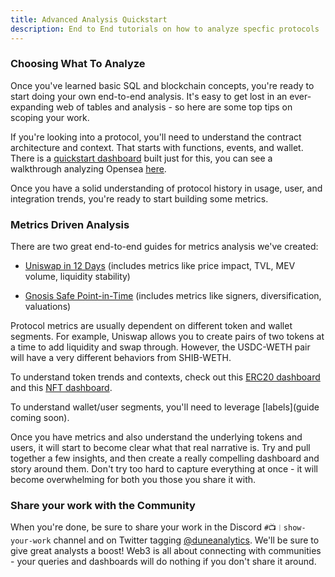 ```yaml
---
title: Advanced Analysis Quickstart
description: End to End tutorials on how to analyze specfic protocols
---
```


### Choosing What To Analyze

Once you've learned basic SQL and blockchain concepts, you're ready to start doing your own end-to-end analysis. It's easy to get lost in an ever-expanding web of tables and analysis - so here are some top tips on scoping your work. 

If you're looking into a protocol, you'll need to understand the contract architecture and context. That starts with functions, events, and wallet. There is a [quickstart dashboard](https://dune.com/duniversity/contract-quickstart) built just for this, you can see a walkthrough analyzing Opensea [here](https://web3datadegens.substack.com/p/how-to-start-analyzing-any-web3-protocol). 

Once you have a solid understanding of protocol history in usage, user, and integration trends, you're ready to start building some metrics.

### Metrics Driven Analysis

There are two great end-to-end guides for metrics analysis we've created:

- [Uniswap in 12 Days](https://www.youtube.com/watch?v=FtnGiI9MGgA&list=PLK3b5d4iK10cIrN8c_au9RrC0_eBCOyR2&index=1&t=149s) (includes metrics like price impact, TVL, MEV volume, liquidity stability)

- [Gnosis Safe Point-in-Time](https://www.youtube.com/watch?v=8atzYkpez5I) (includes metrics like signers, diversification, valuations)

Protocol metrics are usually dependent on different token and wallet segments. For example, Uniswap allows you to create pairs of two tokens at a time to add liquidity and swap through. However, the USDC-WETH pair will have a very different behaviors from SHIB-WETH. 

To understand token trends and contexts, check out this [ERC20 dashboard](https://dune.com/ilemi/Token-Overview-Metrics) and this [NFT dashboard](https://dune.com/rantum/NFT-Collection-Dashboard). 

To understand wallet/user segments, you'll need to leverage [labels](guide coming soon).

Once you have metrics and also understand the underlying tokens and users, it will start to become clear what that real narrative is. Try and pull together a few insights, and then create a really compelling dashboard and story around them. Don't try too hard to capture everything at once - it will become overwhelming for both you those you share it with. 

### Share your work with the Community

When you're done, be sure to share your work in the Discord `#📺︱show-your-work` channel and on Twitter tagging [@duneanalytics](https://twitter.com/DuneAnalytics). We'll be sure to give great analysts a boost! Web3 is all about connecting with communities - your queries and dashboards will do nothing if you don't share it around.